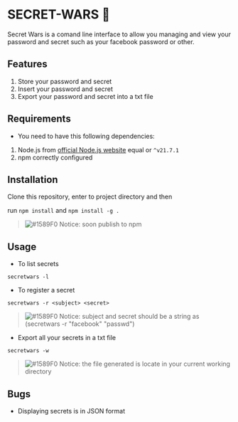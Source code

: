 # SECRET-WARS :balloon:

Secret Wars is a comand line interface to allow you managing and view your password and secret
such as your facebook password or other.

## Features
1. Store your password and secret
2. Insert your password and secret
3. Export your password and secret into a txt file

## Requirements

- You need to have this following dependencies:
 1. Node.js from [official Node.js website](https://nodejs.org/en) equal or `^v21.7.1`
 2. npm correctly configured

## Installation

Clone this repository, enter to project directory and then 

run ```npm install``` and ```npm install -g .```

> ![#1589F0](https://placehold.co/15x15/1589F0/1589F0.png) Notice: soon publish to npm

## Usage

- To list secrets

```secretwars -l```

- To register a secret

```secretwars -r <subject> <secret>```

> ![#1589F0](https://placehold.co/15x15/1589F0/1589F0.png) Notice: subject and secret should be a string as (secretwars -r "facebook" "passwd")

- Export all your secrets in a txt file

```secretwars -w```

> ![#1589F0](https://placehold.co/15x15/1589F0/1589F0.png) Notice: the file generated is locate in your current working directory

## Bugs

- Displaying secrets is in JSON format
